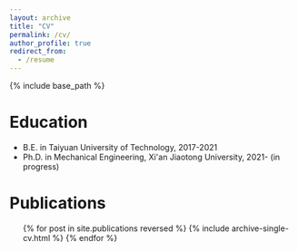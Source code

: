 ```yaml
---
layout: archive
title: "CV"
permalink: /cv/
author_profile: true
redirect_from:
  - /resume
---
```


{% include base_path %}

# Education

- B.E. in Taiyuan University of Technology, 2017-2021
- Ph.D. in Mechanical Engineering, Xi'an Jiaotong University, 2021- (in progress)


Publications
======
  <ul>{% for post in site.publications reversed %}
    {% include archive-single-cv.html %}
  {% endfor %}</ul>
  

